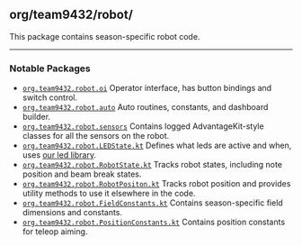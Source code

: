 ## org/team9432/robot/

This package contains season-specific robot code.

---

### Notable Packages

- [`org.team9432.robot.oi`](oi) Operator interface, has button bindings and switch control.
- [`org.team9432.robot.auto`](auto) Auto routines, constants, and dashboard builder.
- [`org.team9432.robot.sensors`](sensors) Contains logged AdvantageKit-style classes for all the sensors on the robot.
- [`org.team9432.robot.LEDState.kt`](LEDState.kt) Defines what leds are active and when,
  uses [our led library](../lib/led).
- [`org.team9432.robot.RobotState.kt`](RobotState.kt) Tracks robot states, including note position and beam break
  states.
- [`org.team9432.robot.RobotPositon.kt`](RobotPosition.kt) Tracks robot position and provides utility methods to use it
  elsewhere in the code.
- [`org.team9432.robot.FieldConstants.kt`](FieldConstants.kt) Contains season-specific field dimensions and constants.
- [`org.team9432.robot.PositionConstants.kt`](PositionConstants.kt) Contains position constants for teleop aiming.